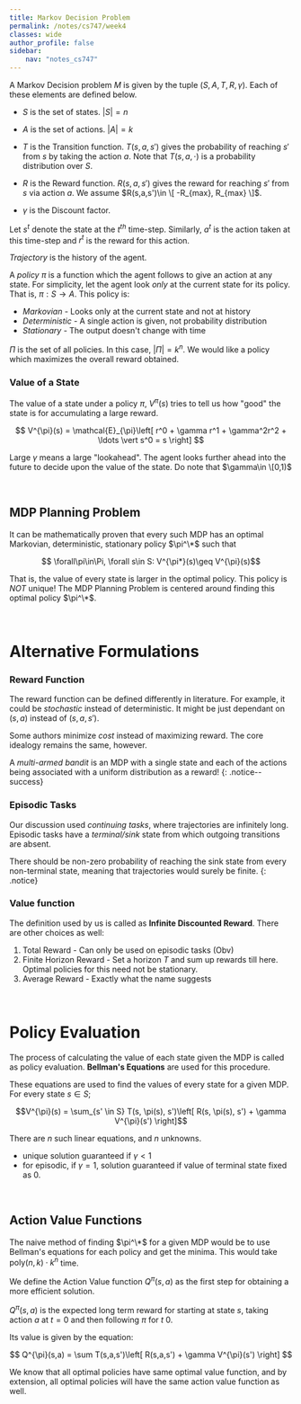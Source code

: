 ```yaml
---
title: Markov Decision Problem
permalink: /notes/cs747/week4
classes: wide
author_profile: false
sidebar:
    nav: "notes_cs747"
---
```

<script type="text/javascript" src="https://code.jquery.com/jquery-1.7.1.min.js"></script>

<script type="text/x-mathjax-config">
  MathJax.Hub.Config({
    tex2jax: {
      inlineMath: [ ['$','$'], ["\\(","\\)"] ],
      processEscapes: true
    }
  });
</script>
<script type="text/javascript" async src="https://cdnjs.cloudflare.com/ajax/libs/mathjax/2.7.5/latest.js?config=TeX-MML-AM_CHTML" async></script>

<!-- Notes begin from here -->

A Markov Decision problem $M$ is given by the tuple $(S, A, T, R, \gamma)$. Each of these elements are defined below.

- $S$ is the set of states. $\vert S\vert = n$
- $A$ is the set of actions. $\vert A\vert = k$

- $T$ is the Transition function. $T(s, a, s')$ gives the probability of reaching $s'$ from $s$ by taking the action $a$. Note that $T(s,a,\cdot)$ is a probability distribution over $S$.

- $R$ is the Reward function. $R(s,a,s')$ gives the reward for reaching $s'$ from $s$ via action $a$. We assume $R(s,a,s')\in \[ -R_{max}, R_{max} \]$.

- $\gamma$ is the Discount factor.

Let $s^t$ denote the state at the $t^{th}$ time-step. Similarly, $a^t$ is the action taken at this time-step and $r^t$ is the reward for this action.

*Trajectory* is the history of the agent.

A *policy* $\pi$ is a function which the agent follows to give an action at any state. For simplicity, let the agent look *only* at the current state for its policy. That is, $\pi: S\to A$. This policy is:
- *Markovian* - Looks only at the current state and not at history
- *Deterministic* - A single action is given, not probability distribution
- *Stationary* - The output doesn't change with time

$\Pi$ is the set of all policies. In this case, $\vert \Pi\vert = k^n$. We would like a policy which maximizes the overall reward obtained.

### Value of a State

The value of a state under a policy $\pi$, $V^{\pi}(s)$ tries to tell us how "good" the state is for accumulating a large reward. 

<div style="text-align: center;">
  $$ V^{\pi}(s) = \mathcal{E}_{\pi}\left[ r^0 + \gamma r^1 + \gamma^2r^2 + \ldots \vert s^0 = s \right] $$
</div>

Large $\gamma$ means a large "lookahead". The agent looks further ahead into the future to decide upon the value of the state. Do note that $\gamma\in \[0,1)$

&nbsp;

## MDP Planning Problem

It can be mathematically proven that every such MDP has an optimal Markovian, deterministic, stationary policy $\pi^\*$ such that

<div style="text-align: center;">
  $$ \forall\pi\in\Pi, \forall s\in S: V^{\pi*}(s)\geq  V^{\pi}(s)$$
</div>

That is, the value of every state is larger in the optimal policy. This policy is *NOT* unique! The MDP Planning Problem is centered around finding this optimal policy $\pi^\*$.  

&nbsp;

# Alternative Formulations

### Reward Function

The reward function can be defined differently in literature. For example, it could be *stochastic* instead of deterministic. It might be just dependant on $(s,a)$ instead of $(s,a,s')$. 

Some authors minimize *cost* instead of maximizing reward. The core idealogy remains the same, however.

A *multi-armed bandit* is an MDP with a single state and each of the actions being associated with a uniform distribution as a reward!
{: .notice--success}

### Episodic Tasks

Our discussion used *continuing tasks*, where trajectories are infinitely long. Episodic tasks have a *terminal/sink* state from which outgoing transitions are absent. 

There should be non-zero probability of reaching the sink state from every non-terminal state, meaning that trajectories would surely be finite.
{: .notice}

### Value function

The definition used by us is called as **Infinite Discounted Reward**. There are other choices as well:

1. Total Reward - Can only be used on episodic tasks (Obv)
2. Finite Horizon Reward - Set a horizon $T$ and sum up rewards till here. Optimal policies for this need not be stationary.
3. Average Reward - Exactly what the name suggests

&nbsp;

# Policy Evaluation

The process of calculating the value of each state given the MDP is called as policy evaluation. **Bellman's Equations** are used for this procedure.

These equations are used to find the values of every state for a given MDP. For every state $s\in S$;


<div class="notice--info" style="text-align: center;">
  $$V^{\pi}(s) = \sum_{s' \in S} T(s, \pi(s), s')\left[ R(s, \pi(s), s') + \gamma V^{\pi}(s') \right]$$
</div>

There are $n$ such linear equations, and $n$ unknowns. 
- unique solution guaranteed if $\gamma < 1$
- for episodic, if $\gamma=1$, solution guaranteed if value of terminal state fixed as $0$.

&nbsp;

## Action Value Functions

The naive method of finding $\pi^\*$ for a given MDP would be to use Bellman's equations for each policy and get the minima. This would take $\text{poly}(n,k)\cdot k^n$ time.

We define the Action Value function $Q^{\pi}(s,a)$ as the first step for obtaining a more efficient solution.

$Q^{\pi}(s,a)$ is the expected long term reward for starting at state $s$, taking action $a$ at $t=0$ and then following $\pi$ for $t\>0$.

Its value is given by the equation:
<div class="notice--info" style="text-align: center;">
  $$ Q^{\pi}(s,a) = \sum T(s,a,s')\left[ R(s,a,s') + \gamma V^{\pi}(s') \right] $$
</div>

We know that all optimal policies have same optimal value function, and by extension, all optimal policies will have the same action value function as well.